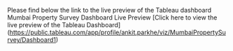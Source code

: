 Please find below the link to the live preview of the Tableau dashboard
Mumbai Property Survey Dashboard
Live Preview
[Click here to view the live preview of the Tableau Dashboard]
(https://public.tableau.com/app/profile/ankit.parkhe/viz/MumbaiPropertySurvey/Dashboard1)
